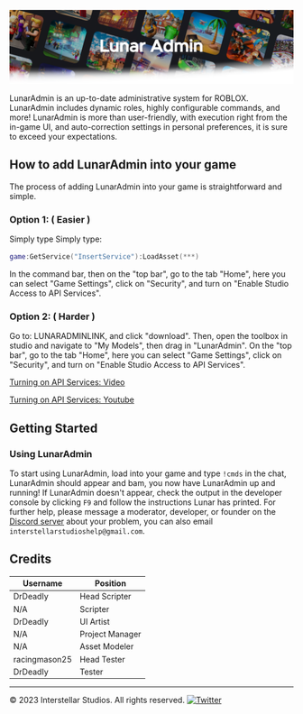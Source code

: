 ![Screenshot](https://raw.githubusercontent.com/InterstellarStudios/LunarAdmin/main/extra/images/LunarAdminFadeBack.png)

LunarAdmin is an up-to-date administrative system for ROBLOX. LunarAdmin includes dynamic roles, highly configurable commands, and more! LunarAdmin is more than user-friendly, with execution right from the in-game UI, and auto-correction settings in personal preferences, it is sure to exceed your expectations.

## How to add LunarAdmin into your game

The process of adding LunarAdmin into your game is straightforward and simple.

### Option 1: ( Easier )
Simply type
Simply type:
```lua 
game:GetService("InsertService"):LoadAsset(***)
```
In the command bar, then on the "top bar", go to the tab "Home", here you can select "Game Settings", click on "Security", and turn on "Enable Studio Access to API Services".

### Option 2: ( Harder )

Go to: LUNARADMINLINK, and click "download". Then, open the toolbox in studio and navigate to "My Models", then drag in "LunarAdmin".
On the "top bar", go to the tab "Home", here you can select "Game Settings", click on "Security", and turn on "Enable Studio Access to API Services".

[Turning on API Services: Video](https://raw.githubusercontent.com/InterstellarStudios/LunarAdmin/main/extra/videos/VideoTutorial.mp4)

[Turning on API Services: Youtube](https://www.youtube.com/watch?v=3q9dORz8yk0)

## Getting Started
### Using LunarAdmin
To start using LunarAdmin, load into your game and type ```!cmds``` in the chat, LunarAdmin should appear and bam, you now have LunarAdmin up and running!
If LunarAdmin doesn't appear, check the output in the developer console by clicking ```F9``` and follow the instructions Lunar has printed. 
For further help, please message a moderator, developer, or founder on the [Discord server](https://discord.gg/6EhZfBWxVF) about your problem, you can also email ```interstellarstudioshelp@gmail.com```.

## Credits
| Username | Position |
| --- | --- |
| DrDeadIy | Head Scripter |
| N/A | Scripter |
| DrDeadIy | UI Artist |
| N/A | Project Manager |
| N/A | Asset Modeler |
| racingmason25 | Head Tester |
| DrDeadIy | Tester | 

---

© 2023 Interstellar Studios. All rights reserved.
[![Twitter](https://img.shields.io/badge/-Twitter-1DA1F2?style=social&logo=twitter&logoColor=white)](https://twitter.com/Interstell51188)
